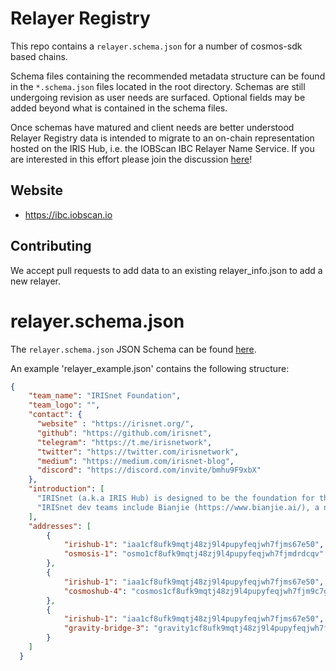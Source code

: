 # Relayer Registry

This repo contains a `relayer.schema.json` for a number of cosmos-sdk based chains. 

Schema files containing the recommended metadata structure can be found in the `*.schema.json` files located in the root directory. Schemas are still undergoing revision as user needs are surfaced. Optional fields may be added beyond what is contained in the schema files.

Once schemas have matured and client needs are better understood Relayer Registry data is intended to migrate to an on-chain representation hosted on the IRIS Hub, i.e. the IOBScan IBC Relayer Name Service. If you are interested in this effort please join the discussion [here](https://discord.com/invite/bmhu9F9xbX)!

## Website
- https://ibc.iobscan.io

## Contributing

We accept pull requests to add data to an existing relayer_info.json to add a new relayer.

# relayer.schema.json

The `relayer.schema.json` JSON Schema can be found [here](/relayers/relayer.schema.json).

An example 'relayer_example.json' contains the following structure:

```json
{
    "team_name": "IRISnet Foundation",
    "team_logo": "",
    "contact": {
      "website" : "https://irisnet.org/",
      "github": "https://github.com/irisnet",
      "telegram": "https://t.me/irisnetwork",
      "twitter": "https://twitter.com/irisnetwork",
      "medium": "https://medium.com/irisnet-blog",
      "discord": "https://discord.com/invite/bmhu9F9xbX"
    },
    "introduction": [
      "IRISnet (a.k.a IRIS Hub) is designed to be the foundation for the next generation distributed applications. Built with Cosmos-SDK, IRIS Hub enables cross-chain interoperability through a unified service model, while providing a variety of modules to support DeFi applications.",
      "IRISnet dev teams include Bianjie (https://www.bianjie.ai/), a national award-winning blockchain technology team based in Shanghai, and Tendermint (https://tendermint.com/), the world-famous team that created the Tendermint consensus engine and the Cosmos project."
    ],
    "addresses": [
        {
            "irishub-1": "iaa1cf8ufk9mqtj48zj9l4pupyfeqjwh7fjms67e50",
            "osmosis-1": "osmo1cf8ufk9mqtj48zj9l4pupyfeqjwh7fjmdrdcqv"
        },
        {
            "irishub-1": "iaa1cf8ufk9mqtj48zj9l4pupyfeqjwh7fjms67e50",
            "cosmoshub-4": "cosmos1cf8ufk9mqtj48zj9l4pupyfeqjwh7fjm9c7gk7"
        },
        {
            "irishub-1": "iaa1cf8ufk9mqtj48zj9l4pupyfeqjwh7fjms67e50",
            "gravity-bridge-3": "gravity1cf8ufk9mqtj48zj9l4pupyfeqjwh7fjmpgvsnk"
        }
    ]
  }
```

